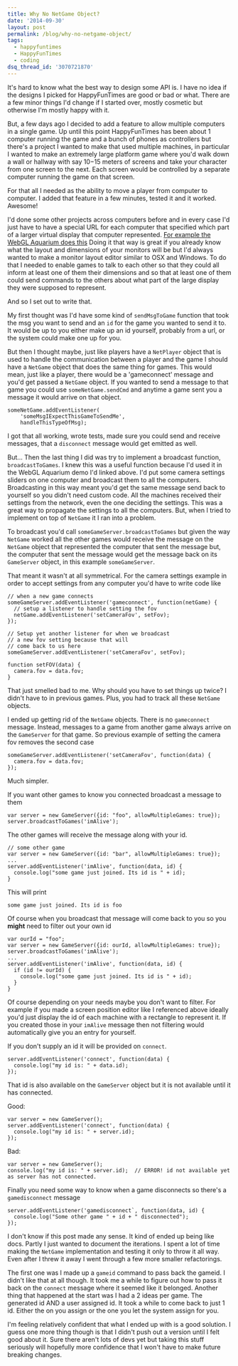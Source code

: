 ```yaml
---
title: Why No NetGame Object?
date: '2014-09-30'
layout: post
permalink: /blog/why-no-netgame-object/
tags:
  - happyfuntimes
  - HappyFunTimes
  - coding
dsq_thread_id: '3070721870'
---
```

It's hard to know what the best way to design some API is. I have no idea if
the designs I picked for HappyFunTimes are good or bad or what. There are a few
minor things I'd change if I started over, mostly cosmetic but otherwise I'm
mostly happy with it.

But, a few days ago I decided to add a feature to allow multiple computers in a
single game. Up until this point HappyFunTimes has been about 1 computer
running the game and a bunch of phones as controllers but there's a project I
wanted to make that used multiple machines, in particular I wanted to make an
extremely large platform game where you'd walk down a wall or hallway with say
10&minus;15 meters of screens and take your character from one screen to the
next. Each screen would be controlled by a separate computer running the game
on that screen.

For that all I needed as the ability to move a player from computer to
computer. I added that feature in a few minutes, tested it and it worked.
Awesome!

I'd done some other projects across computers before and in every case I'd just
have to have a special URL for each computer that specified which part of a
larger virtual display that computer represented. [For example the WebGL Aquarium does this](http://webglsamples.googlecode.com/hg/aquarium/README.html) Doing it that way is great if you already know what the layout and dimensions
of your monitors will be but I'd always wanted to make a monitor layout editor
similar to OSX and Windows. To do that I needed to enable games to talk to each
other so that they could all inform at least one of them their dimensions and
so that at least one of them could send commands to the others about what part
of the large display they were supposed to represent.

And so I set out to write that.

My first thought was I'd have some kind of `sendMsgToGame` function that took the msg you want to send and an `id` for the game you wanted to send it to. It would be up to you either make up an
id yourself, probably from a url, or the system could make one up for you.

But then I thought maybe, just like players have a `NetPlayer` object that is used to handle the communication between a player and the game
I should have a `NetGame` object that does the same thing for games. This would mean, just like a
player, there would be a 'gameconnect' message and you'd get passed a `NetGame` object. If you wanted to send a message to that game you could use `someNetGame.sendCmd` and anytime a game sent you a message it would arrive on that object.

<pre><code>someNetGame.addEventListener(
    'someMsgIExpectThisGameToSendMe', 
    handleThisTypeOfMsg);
</code></pre>

I got that all working, wrote tests, made sure you could send and receive
messages, that a `disconnect` message would get emitted as well.

But... Then the last thing I did was try to implement a broadcast function, `broadcastToGames`. I knew this was a useful function because I'd used it in the WebGL Aquarium
demo I'd linked above. I'd put some camera settings sliders on one computer and
broadcast them to all the computers. Broadcasting in this way meant you'd get
the same message send back to yourself so you didn't need custom code. All the
machines received their settings from the network, even the one deciding the
settings. This was a great way to propagate the settings to all the computers.
But, when I tried to implement on top of `NetGame` it I ran into a problem.

To broadcast you'd call `someGameServer.broadcastToGames` but given the way `NetGame` worked all the other games would receive the message on the `NetGame` object that represented the computer that sent the message but, the computer
that sent the message would get the message back on its `GameServer` object, in this example `someGameServer`.

That meant it wasn't at all symmetrical.  For the camera settings example in
order to accept settings from any computer you'd have to write code like

<pre><code>// when a new game connects
someGameServer.addEventListener('gameconnect', function(netGame) {
  // setup a listener to handle setting the fov
  netGame.addEventListener('setCameraFov', setFov);
});

// Setup yet another listener for when we broadcast 
// a new fov setting because that will
// come back to us here
someGameServer.addEventListener('setCameraFov', setFov);

function setFOV(data) {
  camera.fov = data.fov;
}
</code></pre>

That just smelled bad to me. Why should you have to set things up twice? I
didn't have to in previous games. Plus, you had to track all these `NetGame` objects.

I ended up getting rid of the `NetGame` objects. There is no `gameconnect` message. Instead, messages to a game from another game always arrive on the `GameServer` for that game. So previous example of setting the camera fov removes the
second case

<pre><code>someGameServer.addEventListener('setCameraFov', function(data) {
  camera.fov = data.fov;
});
</code></pre>

Much simpler.

If you want other games to know you connected broadcast a message to them

<pre><code>var server = new GameServer({id: "foo", allowMultipleGames: true});
server.broadcastToGames('imAlive');
</code></pre>

The other games will receive the message along with your id.

<pre><code>// some other game
var server = new GameServer({id: "bar", allowMultipleGames: true});
...
server.addEventListener('imAlive', function(data, id) {
  console.log("some game just joined. Its id is " + id);
}
</code></pre>

This will print

<pre><code>some game just joined. Its id is foo
</code></pre>

Of course when you broadcast that message will come back to you so you <strong>might</strong> need to filter out your own id

<pre><code>var ourId = "foo";
var server = new GameServer({id: ourId, allowMultipleGames: true});
server.broadcastToGames('imAlive');
...
server.addEventListener('imAlive', function(data, id) {
  if (id != ourId) {
    console.log("some game just joined. Its id is " + id);
  }
}
</code></pre>

Of course depending on your needs maybe you don't want to filter. For example
if you made a screen position editor like I referenced above ideally you'd just
display the id of each machine with a rectangle to represent it. If you created
those in your `imAlive` message then not filtering would automatically give you an entry for
yourself.

If you don't supply an id it will be provided on `connect`.

<pre><code>server.addEventListener('connect', function(data) {
  console.log("my id is: " + data.id);
});
</code></pre>

That id is also available on the `GameServer` object but it is not available until it has connected.

Good:

<pre><code>var server = new GameServer();
server.addEventListener('connect', function(data) {
  console.log("my id is: " + server.id);
});
</code></pre>

Bad:

<pre><code>var server = new GameServer();
console.log("my id is: " + server.id);  // ERROR! id not available yet as server has not connected.
</code></pre>

Finally you need some way to know when a game disconnects so there's a `gamedisconnect` message

<pre><code>server.addEventListener('gamedisconnect`, function(data, id) {
  console.log("Some other game " + id + " disconnected");
});
</code></pre>

I don't know if this post made any sense. It kind of ended up being like docs.
Partly I just wanted to document the iterations. I spent a lot of time making
the `NetGame` implementation and testing it only to throw it all way. Even after I threw it
away I went through a few more smaller refactorings.

The first one was I made up a `gameid` command to pass back the gameid. I didn't like that at all though. It took me
a while to figure out how to pass it back on the `connect` message where it seemed like it belonged. Another thing that happened at the
start was I had a 2 ideas per game. The generated id AND a user assigned id. It
took a while to come back to just 1 id. Either the on you assign or the one you
let the system assign for you.

I'm feeling relatively confident that what I ended up with is a good solution.
I guess one more thing though is that I didn't push out a version until I felt
good about it. Sure there aren't lots of devs yet but taking this stuff
seriously will hopefully more confidence that I won't have to make future
breaking changes.